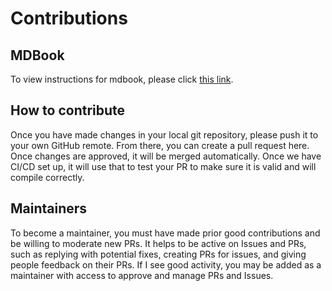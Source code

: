 # Contributions
## MDBook
To view instructions for mdbook, please click [this link](https://rust-lang.github.io/mdBook/index.html).

## How to contribute
Once you have made changes in your local git repository, please push it to your own GitHub remote. From there, you can create a pull request here. Once changes are approved, it will be merged automatically. Once we have CI/CD set up, it will use that to test your PR to make sure it is valid and will compile correctly.

## Maintainers
To become a maintainer, you must have made prior good contributions and be willing to moderate new PRs. It helps to be active on Issues and PRs, such as replying with potential fixes, creating PRs for issues, and giving people feedback on their PRs. If I see good activity, you may be added as a maintainer with access to approve and manage PRs and Issues.
